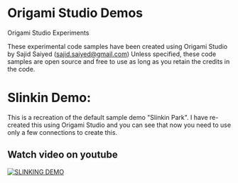 # Origami Studio Demos
Origami Studio Experiments

These experimental code samples have been created using Origami Studio by Sajid Saiyed (sajid.saiyed@gmail.com)
Unless specified, these code samples are open source and free to use as long as you retain the credits in the code.

# Slinkin Demo:
This is a recreation of the default sample demo "Slinkin Park".
I have re-created this using Origami Studio and you can see that now you need to use only a few connections to create this.

## Watch video on youtube
[![SLINKING DEMO](http://www.ssdesigninteractive.com/slinkin.png)](https://www.youtube.com/watch?v=kDrCZNf8O0Q)


